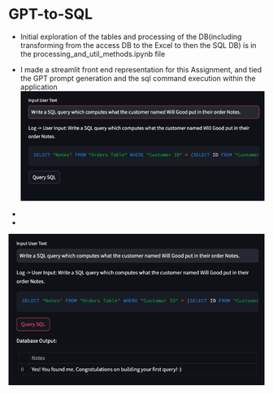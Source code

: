 # GPT-to-SQL

- Initial exploration of the tables and processing of the DB(including transforming from the access DB to the Excel to then the SQL DB) is in the processing_and_util_methods.ipynb file

- I made a streamlit front end representation for this Assignment, and tied the GPT prompt generation and the sql command execution within the application
![](img.png)
- 
- 
![](img_1.png)